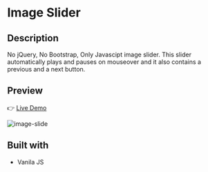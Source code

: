 # Image Slider

## Description

No jQuery, No Bootstrap, Only Javascipt image slider. This slider automatically plays and pauses on mouseover and it also contains a previous and a next button.

## Preview

👉 [Live Demo](https://joyact-image-slider.netlify.app/)

![image-slide](img/readme.gif)

## Built with

- Vanila JS
